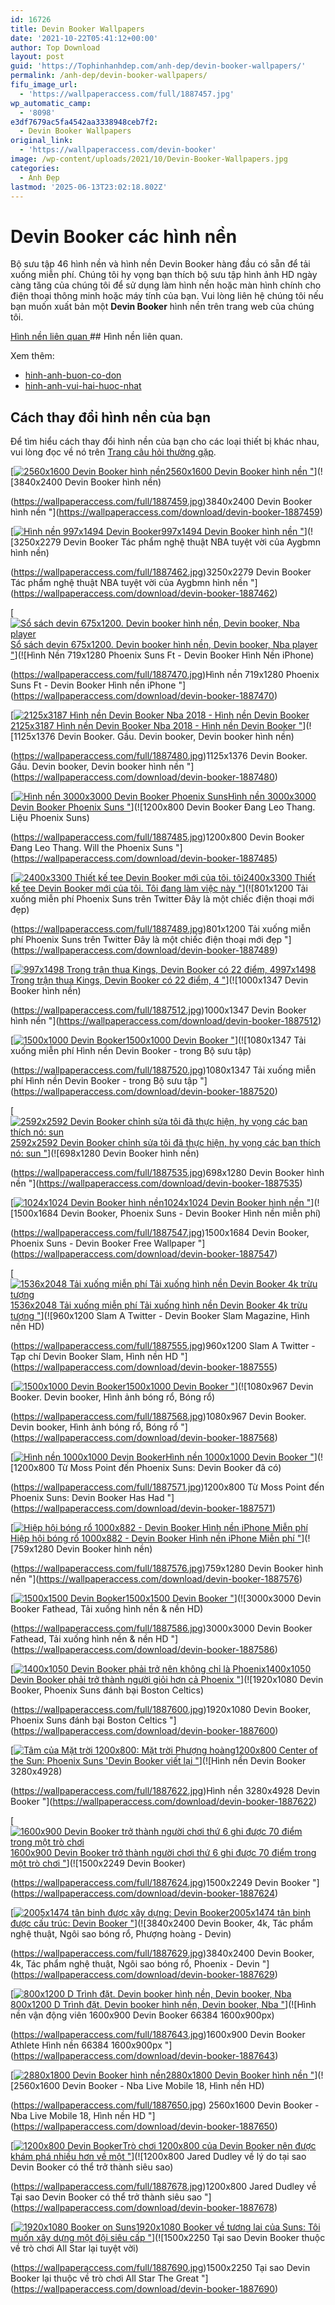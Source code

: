 ```yaml
---
id: 16726
title: Devin Booker Wallpapers
date: '2021-10-22T05:41:12+00:00'
author: Top Download
layout: post
guid: 'https://Tophinhanhdep.com/anh-dep/devin-booker-wallpapers/'
permalink: /anh-dep/devin-booker-wallpapers/
fifu_image_url:
  - 'https://wallpaperaccess.com/full/1887457.jpg'
wp_automatic_camp:
  - '8098'
e3df7679ac5fa4542aa3338948ceb7f2:
  - Devin Booker Wallpapers
original_link:
  - 'https://wallpaperaccess.com/devin-booker'
image: /wp-content/uploads/2021/10/Devin-Booker-Wallpapers.jpg
categories:
  - Ảnh Đẹp
lastmod: '2025-06-13T23:02:18.802Z'
---
```

# Devin Booker các hình nền

Bộ sưu tập 46 hình nền và hình nền Devin Booker hàng đầu có sẵn để tải xuống miễn phí. Chúng tôi hy vọng bạn thích bộ sưu tập hình ảnh HD ngày càng tăng của chúng tôi để sử dụng làm hình nền hoặc màn hình chính cho điện thoại thông minh hoặc máy tính của bạn. Vui lòng liên hệ chúng tôi nếu bạn muốn xuất bản một **Devin Booker** hình nền trên trang web của chúng tôi.

[Hình nền liên quan ](#related) ## Hình nền liên quan.

   
 Xem thêm:

   
- [hinh-anh-buon-co-don](https://tophinhanhdep.com/hinh-anh-buon/hinh-anh-buon-co-don/)
- [hinh-anh-vui-hai-huoc-nhat](https://tophinhanhdep.com/anh-hai-huoc/hinh-anh-vui-hai-huoc-nhat/)

## Cách thay đổi hình nền của bạn

Để tìm hiểu cách thay đổi hình nền của bạn cho các loại thiết bị khác nhau, vui lòng đọc về nó trên [Trang câu hỏi thường gặp](https://tophinhanhdep.com/faq/).

  
[[![2560x1600 Devin Booker hình nền](https://wallpaperaccess.com/full/1887457.jpg)2560x1600 Devin Booker hình nền "](https://wallpaperaccess.com/download/devin-booker-1887457)](![3840x2400 Devin Booker hình nền)

(https://wallpaperaccess.com/full/1887459.jpg)3840x2400 Devin Booker hình nền "](https://wallpaperaccess.com/download/devin-booker-1887459)

[[![Hình nền 997x1494 Devin Booker](https://wallpaperaccess.com/full/1887461.jpg)997x1494 Devin Booker hình nền "](https://wallpaperaccess.com/download/devin-booker-1887461)](![3250x2279 Devin Booker Tác phẩm nghệ thuật NBA tuyệt vời của Aygbmn hình nền)

(https://wallpaperaccess.com/full/1887462.jpg)3250x2279 Devin Booker Tác phẩm nghệ thuật NBA tuyệt vời của Aygbmn hình nền "](https://wallpaperaccess.com/download/devin-booker-1887462)

[[![Sổ sách devin 675x1200.  Devin booker hình nền, Devin booker, Nba player](https://wallpaperaccess.com/full/1887468.jpg)Sổ sách devin 675x1200. Devin booker hình nền, Devin booker, Nba player "](https://wallpaperaccess.com/download/devin-booker-1887468)](![Hình Nền 719x1280 Phoenix Suns Ft - Devin Booker Hình Nền iPhone)

(https://wallpaperaccess.com/full/1887470.jpg)Hình nền 719x1280 Phoenix Suns Ft - Devin Booker Hình nền iPhone "](https://wallpaperaccess.com/download/devin-booker-1887470)

[[![2125x3187 Hình nền Devin Booker Nba 2018 - Hình nền Devin Booker](https://wallpaperaccess.com/full/1887472.jpg)2125x3187 Hình nền Devin Booker Nba 2018 - Hình nền Devin Booker "](https://wallpaperaccess.com/download/devin-booker-1887472)](![1125x1376 Devin Booker.  Gầu.  Devin booker, Devin booker hình nền)

(https://wallpaperaccess.com/full/1887480.jpg)1125x1376 Devin Booker. Gầu. Devin booker, Devin booker hình nền "](https://wallpaperaccess.com/download/devin-booker-1887480)

[[![Hình nền 3000x3000 Devin Booker Phoenix Suns](https://wallpaperaccess.com/full/1887482.jpg)Hình nền 3000x3000 Devin Booker Phoenix Suns "](https://wallpaperaccess.com/download/devin-booker-1887482)](![1200x800 Devin Booker Đang Leo Thang.  Liệu Phoenix Suns)

(https://wallpaperaccess.com/full/1887485.jpg)1200x800 Devin Booker Đang Leo Thang. Will the Phoenix Suns "](https://wallpaperaccess.com/download/devin-booker-1887485)

[[![2400x3300 Thiết kế tee Devin Booker mới của tôi.  tôi](https://wallpaperaccess.com/full/1887488.jpg)2400x3300 Thiết kế tee Devin Booker mới của tôi. Tôi đang làm việc này "](https://wallpaperaccess.com/download/devin-booker-1887488)](![801x1200 Tải xuống miễn phí Phoenix Suns trên Twitter Đây là một chiếc điện thoại mới đẹp)

(https://wallpaperaccess.com/full/1887489.jpg)801x1200 Tải xuống miễn phí Phoenix Suns trên Twitter Đây là một chiếc điện thoại mới đẹp "](https://wallpaperaccess.com/download/devin-booker-1887489)

[[![997x1498 Trong trận thua Kings, Devin Booker có 22 điểm, 4](https://wallpaperaccess.com/full/1887508.jpg)997x1498 Trong trận thua Kings, Devin Booker có 22 điểm, 4 "](https://wallpaperaccess.com/download/devin-booker-1887508)](![1000x1347 Devin Booker hình nền)

(https://wallpaperaccess.com/full/1887512.jpg)1000x1347 Devin Booker hình nền "](https://wallpaperaccess.com/download/devin-booker-1887512)

[[![1500x1000 Devin Booker](https://wallpaperaccess.com/full/1887515.jpg)1500x1000 Devin Booker "](https://wallpaperaccess.com/download/devin-booker-1887515)](![1080x1347 Tải xuống miễn phí Hình nền Devin Booker - trong Bộ sưu tập)

(https://wallpaperaccess.com/full/1887520.jpg)1080x1347 Tải xuống miễn phí Hình nền Devin Booker - trong Bộ sưu tập "](https://wallpaperaccess.com/download/devin-booker-1887520)

[[![2592x2592 Devin Booker chỉnh sửa tôi đã thực hiện, hy vọng các bạn thích nó: sun](https://wallpaperaccess.com/full/1887528.jpg)2592x2592 Devin Booker chỉnh sửa tôi đã thực hiện, hy vọng các bạn thích nó: sun "](https://wallpaperaccess.com/download/devin-booker-1887528)](![698x1280 Devin Booker hình nền)

(https://wallpaperaccess.com/full/1887535.jpg)698x1280 Devin Booker hình nền "](https://wallpaperaccess.com/download/devin-booker-1887535)

[[![1024x1024 Devin Booker hình nền](https://wallpaperaccess.com/full/1887543.png)1024x1024 Devin Booker hình nền "](https://wallpaperaccess.com/download/devin-booker-1887543)](![1500x1684 Devin Booker, Phoenix Suns - Devin Booker Hình nền miễn phí)

(https://wallpaperaccess.com/full/1887547.jpg)1500x1684 Devin Booker, Phoenix Suns - Devin Booker Free Wallpaper "](https://wallpaperaccess.com/download/devin-booker-1887547)

[[![1536x2048 Tải xuống miễn phí Tải xuống hình nền Devin Booker 4k trừu tượng](https://wallpaperaccess.com/full/1887550.jpg)1536x2048 Tải xuống miễn phí Tải xuống hình nền Devin Booker 4k trừu tượng "](https://wallpaperaccess.com/download/devin-booker-1887550)](![960x1200 Slam A Twitter - Devin Booker Slam Magazine, Hình nền HD)

(https://wallpaperaccess.com/full/1887555.jpg)960x1200 Slam A Twitter - Tạp chí Devin Booker Slam, Hình nền HD "](https://wallpaperaccess.com/download/devin-booker-1887555)

[[![1500x1000 Devin Booker](https://wallpaperaccess.com/full/1887557.jpg)1500x1000 Devin Booker "](https://wallpaperaccess.com/download/devin-booker-1887557)](![1080x967 Devin Booker.  Devin booker, Hình ảnh bóng rổ, Bóng rổ)

(https://wallpaperaccess.com/full/1887568.jpg)1080x967 Devin Booker. Devin booker, Hình ảnh bóng rổ, Bóng rổ "](https://wallpaperaccess.com/download/devin-booker-1887568)

[[![Hình nền 1000x1000 Devin Booker](https://wallpaperaccess.com/full/1887570.jpg)Hình nền 1000x1000 Devin Booker "](https://wallpaperaccess.com/download/devin-booker-1887570)](![1200x800 Từ Moss Point đến Phoenix Suns: Devin Booker đã có)

(https://wallpaperaccess.com/full/1887571.jpg)1200x800 Từ Moss Point đến Phoenix Suns: Devin Booker Has Had "](https://wallpaperaccess.com/download/devin-booker-1887571)

[[![Hiệp hội bóng rổ 1000x882 - Devin Booker Hình nền iPhone Miễn phí](https://wallpaperaccess.com/full/1887572.jpg)Hiệp hội bóng rổ 1000x882 - Devin Booker Hình nền iPhone Miễn phí "](https://wallpaperaccess.com/download/devin-booker-1887572)](![759x1280 Devin Booker hình nền)

(https://wallpaperaccess.com/full/1887576.jpg)759x1280 Devin Booker hình nền "](https://wallpaperaccess.com/download/devin-booker-1887576)

[[![1500x1500 Devin Booker](https://wallpaperaccess.com/full/1887582.jpg)1500x1500 Devin Booker "](https://wallpaperaccess.com/download/devin-booker-1887582)](![3000x3000 Devin Booker Fathead, Tải xuống hình nền & nền HD)

(https://wallpaperaccess.com/full/1887586.jpg)3000x3000 Devin Booker Fathead, Tải xuống hình nền &amp; nền HD "](https://wallpaperaccess.com/download/devin-booker-1887586)

[[![1400x1050 Devin Booker phải trở nên không chỉ là Phoenix](https://wallpaperaccess.com/full/1887598.jpg)1400x1050 Devin Booker phải trở thành người giỏi hơn cả Phoenix "](https://wallpaperaccess.com/download/devin-booker-1887598)](![1920x1080 Devin Booker, Phoenix Suns đánh bại Boston Celtics)

(https://wallpaperaccess.com/full/1887600.jpg)1920x1080 Devin Booker, Phoenix Suns đánh bại Boston Celtics "](https://wallpaperaccess.com/download/devin-booker-1887600)

[[![Tâm của Mặt trời 1200x800: Mặt trời Phượng hoàng](https://wallpaperaccess.com/full/1887613.jpg)1200x800 Center of the Sun: Phoenix Suns 'Devin Booker viết lại "](https://wallpaperaccess.com/download/devin-booker-1887613)](![Hình nền Devin Booker 3280x4928)

(https://wallpaperaccess.com/full/1887622.jpg)Hình nền 3280x4928 Devin Booker "](https://wallpaperaccess.com/download/devin-booker-1887622)

[[![1600x900 Devin Booker trở thành người chơi thứ 6 ghi được 70 điểm trong một trò chơi](https://wallpaperaccess.com/full/1887623.jpg)1600x900 Devin Booker trở thành người chơi thứ 6 ghi được 70 điểm trong một trò chơi "](https://wallpaperaccess.com/download/devin-booker-1887623)](![1500x2249 Devin Booker)

(https://wallpaperaccess.com/full/1887624.jpg)1500x2249 Devin Booker "](https://wallpaperaccess.com/download/devin-booker-1887624)

[[![2005x1474 tân binh được xây dựng: Devin Booker](https://wallpaperaccess.com/full/1887627.jpg)2005x1474 tân binh được cấu trúc: Devin Booker "](https://wallpaperaccess.com/download/devin-booker-1887627)](![3840x2400 Devin Booker, 4k, Tác phẩm nghệ thuật, Ngôi sao bóng rổ, Phượng hoàng - Devin)

(https://wallpaperaccess.com/full/1887629.jpg)3840x2400 Devin Booker, 4k, Tác phẩm nghệ thuật, Ngôi sao bóng rổ, Phoenix - Devin "](https://wallpaperaccess.com/download/devin-booker-1887629)

[[![800x1200 D Trình đặt.  Devin booker hình nền, Devin booker, Nba](https://wallpaperaccess.com/full/1887639.jpg)800x1200 D Trình đặt. Devin booker hình nền, Devin booker, Nba "](https://wallpaperaccess.com/download/devin-booker-1887639)](![Hình nền vận động viên 1600x900 Devin Booker 66384 1600x900px)

(https://wallpaperaccess.com/full/1887643.jpg)1600x900 Devin Booker Athlete Hình nền 66384 1600x900px "](https://wallpaperaccess.com/download/devin-booker-1887643)

[[![2880x1800 Devin Booker hình nền](https://wallpaperaccess.com/full/1887649.jpg)2880x1800 Devin Booker hình nền "](https://wallpaperaccess.com/download/devin-booker-1887649)](![2560x1600 Devin Booker - Nba Live Mobile 18, Hình nền HD)

(https://wallpaperaccess.com/full/1887650.jpg) 2560x1600 Devin Booker - Nba Live Mobile 18, Hình nền HD "](https://wallpaperaccess.com/download/devin-booker-1887650)

[[![1200x800 Devin Booker](https://wallpaperaccess.com/full/1887664.jpg)Trò chơi 1200x800 của Devin Booker nên được khám phá nhiều hơn về một "](https://wallpaperaccess.com/download/devin-booker-1887664)](![1200x800 Jared Dudley về lý do tại sao Devin Booker có thể trở thành siêu sao)

(https://wallpaperaccess.com/full/1887678.jpg)1200x800 Jared Dudley về Tại sao Devin Booker có thể trở thành siêu sao "](https://wallpaperaccess.com/download/devin-booker-1887678)

[[![1920x1080 Booker on Suns](https://wallpaperaccess.com/full/1887689.jpg)1920x1080 Booker về tương lai của Suns: Tôi muốn xây dựng một đội siêu cấp "](https://wallpaperaccess.com/download/devin-booker-1887689)](![1500x2250 Tại sao Devin Booker thuộc về trò chơi All Star lại tuyệt vời)

(https://wallpaperaccess.com/full/1887690.jpg)1500x2250 Tại sao Devin Booker lại thuộc về trò chơi All Star The Great "](https://wallpaperaccess.com/download/devin-booker-1887690)

